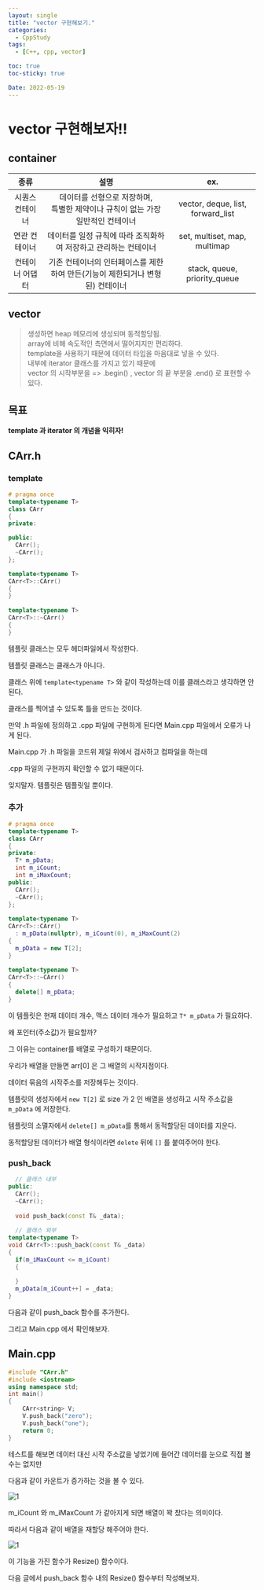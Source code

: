 ```yaml
---
layout: single
title: "vector 구현해보기."
categories:
  - CppStudy
tags:
  - [C++, cpp, vector]

toc: true
toc-sticky: true

Date: 2022-05-19
---
```

# vector 구현해보자!!

## container

|**종류**|설명|ex.|
|:---:|:---:|:---:|
|시퀀스 컨테이너|데이터를 선형으로 저장하며,<br> 특별한 제약이나 규칙이 없는 가장 일반적인 컨테이너|vector, deque, list, forward_list|
|연관 컨테이너|데이터를 일정 규칙에 따라 조직화하여 저장하고 관리하는 컨테이너|set, multiset, map, multimap|
|컨테이너 어댑터|기존 컨테이너의 인터페이스를 제한하여 만든(기능이 제한되거나 변형된) 컨테이너|stack, queue, priority_queue|

## vector
> 생성하면 heap 메모리에 생성되며 동적할당됨. <br>
> array에 비해 속도적인 측면에서 떨어지지만 편리하다.<br>
> template을 사용하기 때문에 데이터 타입을 마음대로 넣을 수 있다.<br>
> 내부에 iterator 클래스를 가지고 있기 때문에 <br> 
> vector 의 시작부분을 => .begin() , vector 의 끝 부분을 .end() 로 표현할 수 있다.<br>

## 목표
**template 과 iterator 의 개념을 익히자!**

## CArr.h
### template
```cpp
# pragma once
template<typename T>
class CArr
{
private:

public:
  CArr();
  ~CArr();
};

template<typename T>
CArr<T>::CArr()
{
}
  
template<typename T>
CArr<T>::~CArr()
{
}
```

템플릿 클래스는 모두 헤더파일에서 작성한다.
  
템플릿 클래스는 클래스가 아니다.
  
클래스 위에 `template<typename T>` 와 같이 작성하는데 이를 클래스라고 생각하면 안된다.
  
클래스를 찍어낼 수 있도록 틀을 만드는 것이다.
  
만약 .h 파일에 정의하고 .cpp 파일에 구현하게 된다면 Main.cpp 파일에서 오류가 나게 된다.
  
Main.cpp 가 .h 파일을 코드위 제일 위에서 검사하고 컴파일을 하는데

.cpp 파일의 구현까지 확인할 수 없기 때문이다.
  
잊지말자. 템플릿은 템플릿일 뿐이다.
  
### 추가
```cpp
# pragma once
template<typename T>
class CArr
{
private:
  T* m_pData;
  int m_iCount;
  int m_iMaxCount;
public:
  CArr();
  ~CArr();
};
  
template<typename T>
CArr<T>::CArr()
  : m_pData(nullptr), m_iCount(0), m_iMaxCount(2)
{
  m_pData = new T[2];
}
  
template<typename T>
CArr<T>::~CArr()
{
  delete[] m_pData;
}
```
  
이 템플릿은 현재 데이터 개수, 맥스 데이터 개수가 필요하고 `T* m_pData` 가 필요하다.
  
왜 포인터(주소값)가 필요할까?
  
그 이유는 container를 배열로 구성하기 때문이다.
  
우리가 배열을 만들면 arr[0] 은 그 배열의 시작지점이다.
  
데이터 묶음의 시작주소를 저장해두는 것이다.
  
템플릿의 생성자에서 `new T[2]` 로 size 가 2 인 배열을 생성하고 시작 주소값을 `m_pData` 에 저장한다.
  
템플릿의 소멸자에서 `delete[] m_pData`를 통해서 동적할당된 데이터를 지운다.
  
동적할당된 데이터가 배열 형식이라면 `delete` 뒤에 `[]` 를 붙여주어야 한다.
  
### push_back
```cpp
  // 클래스 내부
public:
  CArr();
  ~CArr();
  
  void push_back(const T& _data);
    
  // 클래스 외부
template<typename T>
void CArr<T>::push_back(const T& _data)
{
  if(m_iMaxCount <= m_iCount)
  {
        
  }
  m_pData[m_iCount++] = _data;
}
```
  
다음과 같이 push_back 함수를 추가한다.

그리고 Main.cpp 에서 확인해보자.

## Main.cpp

```cpp
#include "CArr.h"
#include <iostream>
using namespace std;
int main()
{
    CArr<string> V;
    V.push_back("zero");
    V.push_back("one");
    return 0;
}
```

테스트를 해보면 데이터 대신 시작 주소값을 넣었기에 들어간 데이터를 눈으로 직접 볼 수는 없지만

다음과 같이 카운트가 증가하는 것을 볼 수 있다.

![1](https://user-images.githubusercontent.com/87271529/169282074-e1b80b8b-ac52-4460-b951-7938813aa60d.gif)

m_iCount 와 m_iMaxCount 가 같아지게 되면 배열이 꽉 찼다는 의미이다.

따라서 다음과 같이 배열을 재할당 해주어야 한다.

![1](https://user-images.githubusercontent.com/87271529/169282958-095ca04c-b8ec-40ea-98ca-1ff0a4725676.png)

이 기능을 가진 함수가 Resize() 함수이다.

다음 글에서 push_back 함수 내의 Resize() 함수부터 작성해보자.
